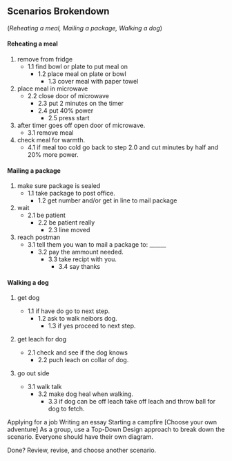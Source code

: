 ## Scenarios Brokendown
(_Reheating a meal, Mailing a package, Walking a dog_)

#### Reheating a meal
1. remove from fridge
	- 1.1 find bowl or plate to put meal on
		- 1.2 place meal on plate or bowl
			- 1.3 cover meal with paper towel
2. place meal in microwave
	- 2.2 close door of microwave
		- 2.3 put 2 minutes on the timer
		- 2.4 put 40% power
			- 2.5 press start
3. after timer goes off open door of microwave.
	- 3.1 remove meal 
4. check meal for warmth.
	- 4.1 if meal too cold go back to step 2.0 and cut minutes by half and 20% more power.

#### Mailing a package
 
1. make sure package is sealed
	- 1.1 take package to post office.
		- 1.2 get number and/or get in line to mail package
2. wait
	- 2.1 be patient
		- 2.2 be patient really
			- 2.3 line moved 
3. reach postman
	- 3.1 tell them you wan to mail a package to: ______
		- 3.2 pay the ammount needed.
			- 3.3 take recipt with you. 
				- 3.4 say thanks

#### Walking a dog
1. get dog
	- 1.1 if have do go to next step.
		- 1.2 ask to walk neibors dog. 
			- 1.3 if yes proceed to next step.
2. get leach for dog
	- 2.1 check and see if the dog knows
		- 2.2 puch leach on collar of dog.

3. go out side
	- 3.1 walk talk 
		- 3.2 make dog heal when walking.
			- 3.3 if dog can be off leach take off leach and throw ball for dog to fetch.







Applying for a job
Writing an essay
Starting a campfire
[Choose your own adventure]
As a group, use a Top-Down Design approach to break down the scenario. Everyone should have their own diagram.

Done? Review, revise, and choose another scenario.